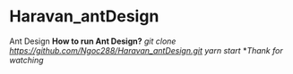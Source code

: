 # Haravan_antDesign
 Ant Design
**How to run Ant Design?**
*git clone https://github.com/Ngoc288/Haravan_antDesign.git*
*yarn start*
**Thank for watching*
